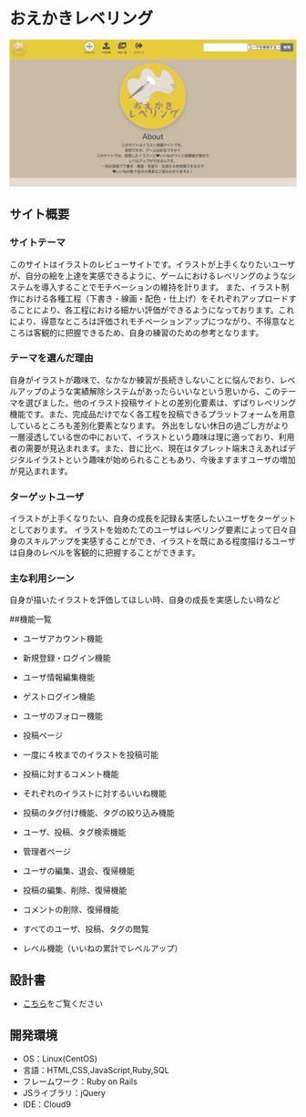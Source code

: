 # おえかきレベリング

![サイトのページ](app/assets/images/introduction.png)

## サイト概要
### サイトテーマ
このサイトはイラストのレビューサイトです。イラストが上手くなりたいユーザが、自分の絵を上達を実感できるように、ゲームにおけるレベリングのようなシステムを導入することでモチベーションの維持を計ります。
また、イラスト制作における各種工程（下書き・線画・配色・仕上げ）をそれぞれアップロードすることにより、各工程における細かい評価ができるようになっております。これにより、得意なところは評価されモチベーションアップにつながり、不得意なところは客観的に把握できるため、自身の練習のための参考となります。

### テーマを選んだ理由
自身がイラストが趣味で、なかなか練習が長続きしないことに悩んでおり、レベルアップのような実績解除システムがあったらいいなという思いから、このテーマを選びました。他のイラスト投稿サイトとの差別化要素は、ずばりレベリング機能です。また、完成品だけでなく各工程を投稿できるプラットフォームを用意しているところも差別化要素となります。
外出をしない休日の過ごし方がより一層浸透している世の中において、イラストという趣味は理に適っており、利用者の需要が見込まれます。また、昔に比べ、現在はタブレット端末さえあればデジタルイラストという趣味が始められることもあり、今後ますますユーザの増加が見込まれます。

### ターゲットユーザ
イラストが上手くなりたい、自身の成長を記録＆実感したいユーザをターゲットとしております。
イラストを始めたてのユーザはレベリング要素によって日々自身のスキルアップを実感することができ、イラストを既にある程度描けるユーザは自身のレベルを客観的に把握することができます。

### 主な利用シーン
自身が描いたイラストを評価してほしい時、自身の成長を実感したい時など

##機能一覧
- ユーザアカウント機能
 - 新規登録・ログイン機能
 - ユーザ情報編集機能
 - ゲストログイン機能
 - ユーザのフォロー機能

- 投稿ページ
 - 一度に４枚までのイラストを投稿可能
 - 投稿に対するコメント機能
 - それぞれのイラストに対するいいね機能
 - 投稿のタグ付け機能、タグの絞り込み機能

- ユーザ、投稿、タグ検索機能

- 管理者ページ
 - ユーザの編集、退会、復帰機能
 - 投稿の編集、削除、復帰機能
 - コメントの削除、復帰機能
 - すべてのユーザ、投稿、タグの閲覧

- レベル機能（いいねの累計でレベルアップ）

## 設計書
- [こちら](https://drive.google.com/file/d/11i_MDkUhcNPyRs4PrNsxC3oig6hZ-f-2/view?usp=sharing)をご覧ください

## 開発環境
- OS：Linux(CentOS)
- 言語：HTML,CSS,JavaScript,Ruby,SQL
- フレームワーク：Ruby on Rails
- JSライブラリ：jQuery
- IDE：Cloud9
